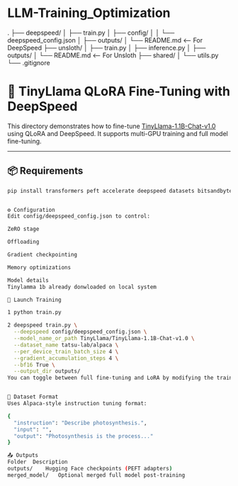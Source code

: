 # LLM-Training_Optimization


.
├── deepspeed/
│   ├── train.py
│   ├── config/
│   │   └── deepspeed_config.json
│   ├── outputs/
│   └── README.md  <-- For DeepSpeed
├── unsloth/
│   ├── train.py
│   ├── inference.py
│   ├── outputs/
│   └── README.md  <-- For Unsloth
├── shared/
│   └── utils.py
└── .gitignore



# 🦙 TinyLlama QLoRA Fine-Tuning with DeepSpeed

This directory demonstrates how to fine-tune [TinyLlama-1.1B-Chat-v1.0](https://huggingface.co/TinyLlama/TinyLlama-1.1B-Chat-v1.0) using QLoRA and DeepSpeed. It supports multi-GPU training and full model fine-tuning.

---

## 📦 Requirements

```bash
pip install transformers peft accelerate deepspeed datasets bitsandbytes


⚙️ Configuration
Edit config/deepspeed_config.json to control:

ZeRO stage

Offloading

Gradient checkpointing

Memory optimizations

Model details
Tinylamma 1b already donwloaded on local system

🚀 Launch Training

1 python train.py

2 deepspeed train.py \
  --deepspeed config/deepspeed_config.json \
  --model_name_or_path TinyLlama/TinyLlama-1.1B-Chat-v1.0 \
  --dataset_name tatsu-lab/alpaca \
  --per_device_train_batch_size 4 \
  --gradient_accumulation_steps 4 \
  --bf16 True \
  --output_dir outputs/
You can toggle between full fine-tuning and LoRA by modifying the trainer logic inside train.py.


🧠 Dataset Format
Uses Alpaca-style instruction tuning format:

{
  "instruction": "Describe photosynthesis.",
  "input": "",
  "output": "Photosynthesis is the process..."
}

📤 Outputs
Folder	Description
outputs/	Hugging Face checkpoints (PEFT adapters)
merged_model/	Optional merged full model post-training
